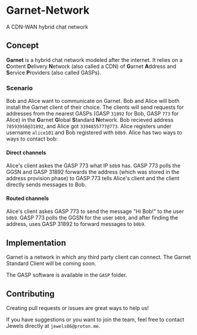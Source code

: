 # Garnet-Network
A CDN-WAN hybrid chat network
## Concept
**Garnet** is a hybrid chat network modeled after the internet. It relies on a **C**ontent **D**elivery **N**etwork (also called a CDN) of 
**G**arnet **A**ddress and **S**ervice **P**roviders (also called GASPs). 

### Scenario
Bob and Alice want to communicate on Garnet. Bob and Alice will both install the Garnet client of their choice. The clients will send requests for addresses
from the nearest GASPs (GASP `31892` for Bob, GASP `773` for Alice) in the **G**arnet **G**lobal **S**tandard **N**etwork. Bob recieved address `78593958@31892`,
and Alice got `3394855777@773`. Alice registers under username `alice101` and Bob registered with `b0b9`. Alice has two ways to ways to contact bob:
#### Direct channels
Alice's client askes the GASP 773 what IP `b0b9` has. GASP 773 polls the GGSN and GASP 31892 forwards the address (which was stored in the address
provision phase) to GASP 773 tells Alice's client and the client directly sends messages to Bob.
#### Routed channels
Alice's client askes GASP 773 to send the message "Hi Bob!" to the user `b0b9`. GASP 773 polls the GGSN for the user `b0b9`, and after finding the address,
uses GASP 31892 to forward messages to `b0b9`.

## Implementation
Garnet is a network in which any third party client can connect. The Garnet Standard Client will be coming soon.

The GASP software is available in the `GASP` folder.

## Contributing
Creating pull requests or issues are great ways to help us!

If you have suggestions or you want to join the team, feel free to contact Jewels directly at `jewels86@proton.me`.